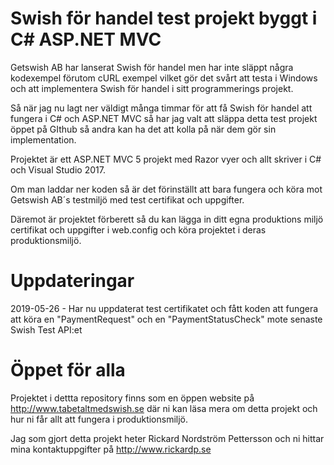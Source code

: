 # Swish för handel test projekt byggt i C# ASP.NET MVC
Getswish AB har lanserat Swish för handel men har inte släppt några kodexempel förutom cURL exempel vilket gör det svårt att testa i Windows och att implementera Swish för handel i sitt programmerings projekt.

Så när jag nu lagt ner väldigt många timmar för att få Swish för handel att fungera i C# och ASP.NET MVC så har jag valt att släppa detta test projekt öppet på GIthub så andra kan ha det att kolla på när dem gör sin implementation.

Projektet är ett ASP.NET MVC 5 projekt med Razor vyer och allt skriver i C# och Visual Studio 2017.

Om man laddar ner koden så är det förinställt att bara fungera och köra mot Getswish AB´s testmiljö med test certifikat och uppgifter.

Däremot är projektet förberett så du kan lägga in ditt egna produktions miljö certifikat och uppgifter i web.config och köra projektet i deras produktionsmiljö.

# Uppdateringar
2019-05-26 - Har nu uppdaterat test certifikatet och fått koden att fungera att köra en "PaymentRequest" och en "PaymentStatusCheck" mote senaste Swish Test API:et

# Öppet för alla
Projektet i dettta repository finns som en öppen website på http://www.tabetaltmedswish.se där ni kan läsa mera om detta projekt och hur ni får allt att fungera i produktionsmiljö.

Jag som gjort detta projekt heter Rickard Nordström Pettersson och ni hittar mina kontaktuppgifter på http://www.rickardp.se